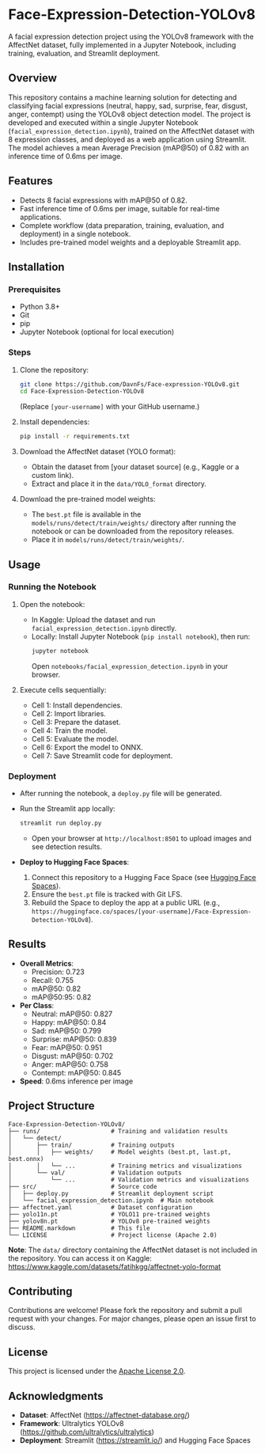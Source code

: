 # Face-Expression-Detection-YOLOv8

A facial expression detection project using the YOLOv8 framework with the AffectNet dataset, fully implemented in a Jupyter Notebook, including training, evaluation, and Streamlit deployment.

## Overview
This repository contains a machine learning solution for detecting and classifying facial expressions (neutral, happy, sad, surprise, fear, disgust, anger, contempt) using the YOLOv8 object detection model. The project is developed and executed within a single Jupyter Notebook (`facial_expression_detection.ipynb`), trained on the AffectNet dataset with 8 expression classes, and deployed as a web application using Streamlit. The model achieves a mean Average Precision (mAP@50) of 0.82 with an inference time of 0.6ms per image.

## Features
- Detects 8 facial expressions with mAP@50 of 0.82.
- Fast inference time of 0.6ms per image, suitable for real-time applications.
- Complete workflow (data preparation, training, evaluation, and deployment) in a single notebook.
- Includes pre-trained model weights and a deployable Streamlit app.

## Installation

### Prerequisites
- Python 3.8+
- Git
- pip
- Jupyter Notebook (optional for local execution)

### Steps
1. Clone the repository:
   ```bash
   git clone https://github.com/DavnFs/Face-expression-YOLOv8.git
   cd Face-Expression-Detection-YOLOv8
   ```
   (Replace `[your-username]` with your GitHub username.)

2. Install dependencies:
   ```bash
   pip install -r requirements.txt
   ```

3. Download the AffectNet dataset (YOLO format):
   - Obtain the dataset from [your dataset source] (e.g., Kaggle or a custom link).
   - Extract and place it in the `data/YOLO_format` directory.

4. Download the pre-trained model weights:
   - The `best.pt` file is available in the `models/runs/detect/train/weights/` directory after running the notebook or can be downloaded from the repository releases.
   - Place it in `models/runs/detect/train/weights/`.

## Usage

### Running the Notebook
1. Open the notebook:
   - In Kaggle: Upload the dataset and run `facial_expression_detection.ipynb` directly.
   - Locally: Install Jupyter Notebook (`pip install notebook`), then run:
     ```bash
     jupyter notebook
     ```
     Open `notebooks/facial_expression_detection.ipynb` in your browser.

2. Execute cells sequentially:
   - Cell 1: Install dependencies.
   - Cell 2: Import libraries.
   - Cell 3: Prepare the dataset.
   - Cell 4: Train the model.
   - Cell 5: Evaluate the model.
   - Cell 6: Export the model to ONNX.
   - Cell 7: Save Streamlit code for deployment.

### Deployment
- After running the notebook, a `deploy.py` file will be generated.
- Run the Streamlit app locally:
  ```bash
  streamlit run deploy.py
  ```
  - Open your browser at `http://localhost:8501` to upload images and see detection results.

- **Deploy to Hugging Face Spaces**:
  1. Connect this repository to a Hugging Face Space (see [Hugging Face Spaces](https://huggingface.co/spaces)).
  2. Ensure the `best.pt` file is tracked with Git LFS.
  3. Rebuild the Space to deploy the app at a public URL (e.g., `https://huggingface.co/spaces/[your-username]/Face-Expression-Detection-YOLOv8`).

## Results
- **Overall Metrics**:
  - Precision: 0.723
  - Recall: 0.755
  - mAP@50: 0.82
  - mAP@50:95: 0.82
- **Per Class**:
  - Neutral: mAP@50: 0.827
  - Happy: mAP@50: 0.84
  - Sad: mAP@50: 0.799
  - Surprise: mAP@50: 0.839
  - Fear: mAP@50: 0.951
  - Disgust: mAP@50: 0.702
  - Anger: mAP@50: 0.758
  - Contempt: mAP@50: 0.845
- **Speed**: 0.6ms inference per image

## Project Structure
```
Face-Expression-Detection-YOLOv8/
├── runs/                    # Training and validation results
│   └── detect/
│       ├── train/           # Training outputs
│       │   ├── weights/     # Model weights (best.pt, last.pt, best.onnx)
│       │   └── ...          # Training metrics and visualizations
│       └── val/             # Validation outputs
│           └── ...          # Validation metrics and visualizations
├── src/                     # Source code
│   ├── deploy.py            # Streamlit deployment script
│   └── facial_expression_detection.ipynb  # Main notebook
├── affectnet.yaml           # Dataset configuration
├── yolo11n.pt               # YOLO11 pre-trained weights
├── yolov8n.pt               # YOLOv8 pre-trained weights
├── README.markdown          # This file
└── LICENSE                  # Project license (Apache 2.0)
```

**Note**: The `data/` directory containing the AffectNet dataset is not included in the repository. You can access it on Kaggle: https://www.kaggle.com/datasets/fatihkgg/affectnet-yolo-format

## Contributing
Contributions are welcome! Please fork the repository and submit a pull request with your changes. For major changes, please open an issue first to discuss.

## License
This project is licensed under the [Apache License 2.0](LICENSE).

## Acknowledgments
- **Dataset**: AffectNet (https://affectnet-database.org/)
- **Framework**: Ultralytics YOLOv8 (https://github.com/ultralytics/ultralytics)
- **Deployment**: Streamlit (https://streamlit.io/) and Hugging Face Spaces


